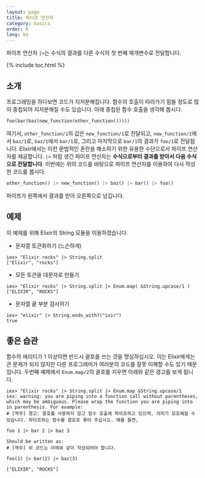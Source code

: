 ```yaml
---
layout: page
title: 파이프 연산자
category: basics
order: 6
lang: ko
---
```


파이프 연산자 `|>`는 수식의 결과를 다른 수식의 첫 번째 매개변수로 전달합니다.

{% include toc.html %}

## 소개

프로그래밍을 하다보면 코드가 지저분해집니다. 함수의 호출이 따라가기 힘들 정도로 많이 중첩되어 지저분해질 수도 있습니다. 아래 중첩된 함수 호출을 생각해 봅시다.

```elixir
foo(bar(baz(new_function(other_function()))))
```

여기서, `other_function/1`의 값은 `new_function/1`로 전달되고, `new_function/1`에서 `baz/1`로, `baz/1`에서 `bar/1`로, 그리고 마지막으로 `bar/1`의 결과가 `foo/1`로 전달됩니다. Elixir에서는 이런 문법적인 혼란을 해소하기 위한 유용한 수단으로서 파이프 연산자를 제공합니다. `|>` 처럼 생긴 파이프 연산자는 **수식으로부터 결과를 받아서 다음 수식으로 전달합니다**. 이번에는 위의 코드를 바탕으로 파이프 연산자를 이용하여 다시 작성한 코드를 봅시다.

```elixir
other_function() |> new_function() |> baz() |> bar() |> foo()
```

파이프가 왼쪽에서 결과를 받아 오른쪽으로 넘깁니다.

## 예제

이 예제를 위해 Elixir의 String 모듈을 이용하겠습니다.

- 문자열 토큰화하기 (느슨하게)

```shell
iex> "Elixir rocks" |> String.split
["Elixir", "rocks"]
```

- 모든 토큰을 대문자로 만들기

```shell
iex> "Elixir rocks" |> String.split |> Enum.map( &String.upcase/1 )
["ELIXIR", "ROCKS"]
```

- 문자열 끝 부분 검사하기

```shell
iex> "elixir" |> String.ends_with?("ixir")
true
```

## 좋은 습관

함수의 애리티가 1 이상이면 반드시 괄호를 쓰는 것을 명심하십시오. 이는 Elixir에게는 큰 문제가 되지 않지만 다른 프로그래머가 여러분의 코드를 잘못 이해할 수도 있기 때문입니다. 두번째 예제에서 `Enum.map/2`의 괄호를 지우면 아래와 같은 경고를 보게 됩니다.

```shell
iex> "Elixir rocks" |> String.split |> Enum.map &String.upcase/1
iex: warning: you are piping into a function call without parentheses, which may be ambiguous. Please wrap the function you are piping into in parenthesis. For example:
# [역주] 경고: 괄호를 사용하지 않고 함수 호출에 파이프하고 있으며, 의미가 모호해질 수 있습니다. 파이프하는 함수를 괄호로 묶어 주십시오. 예를 들면,

foo 1 |> bar 2 |> baz 3

Should be written as:
# [역주] 위 코드는 아래와 같이 작성되어야 합니다.

foo(1) |> bar(2) |> baz(3)

["ELIXIR", "ROCKS"]
```

